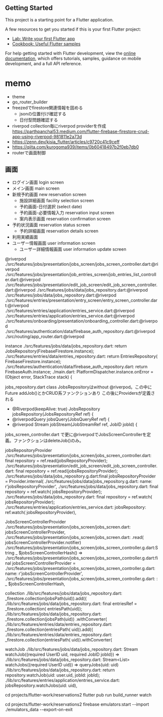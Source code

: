 ## Getting Started

This project is a starting point for a Flutter application.

A few resources to get you started if this is your first Flutter project:

- [Lab: Write your first Flutter app](https://docs.flutter.dev/get-started/codelab)
- [Cookbook: Useful Flutter samples](https://docs.flutter.dev/cookbook)

For help getting started with Flutter development, view the
[online documentation](https://docs.flutter.dev/), which offers tutorials,
samples, guidance on mobile development, and a full API reference.

# memo

- theme
- go_router_builder
- freezedでfirestore関連情報を固める
    - jsonの位置付け確認する
    - 日付型問題確認する
- riverpod
  collection毎にriverpod providerを作成
  https://parthpanchal53.medium.com/flutter-firebase-firestore-crud-app-using-riverpod-981811e2a73d
- https://zenn.dev/kisia_flutter/articles/c9720c41c9ceff
- https://qiita.com/kurogoma939/items/0b60418497b2f0eb7db0
- routerで画面制御

## 画面

- ログイン画面 login screen
- メイン画面 main screen
- 新規予約画面 new reservation screen
    - 施設詳細画面 facility selection screen
    - 予約画面-日付選択 (select date)
    - 予約画面-必要情報入力 reservation input screen
    - 案内表示画面 reservation confirmation screen
- 予約状況画面 reservation status screen
    - 予約詳細画面 reservation details screen
- 利用実績画面
- ユーザー情報画面 user information screen
    - ユーザー詳細情報画面 user information update screen

@riverpod
./src/features/jobs/presentation/jobs_screen/jobs_screen_controller.dart:@riverpod
./src/features/jobs/presentation/job_entries_screen/job_entries_list_controller.dart:@riverpod
./src/features/jobs/presentation/edit_job_screen/edit_job_screen_controller.dart:@riverpod
./src/features/jobs/data/jobs_repository.dart:@riverpod
./src/features/jobs/data/jobs_repository.dart:@riverpod
./src/features/entries/presentation/entry_screen/entry_screen_controller.dart:@riverpod
./src/features/entries/application/entries_service.dart:@riverpod
./src/features/entries/application/entries_service.dart:@riverpod
./src/features/onboarding/presentation/onboarding_controller.dart:@riverpod
./src/features/authentication/data/firebase_auth_repository.dart:@riverpod
./src/routing/app_router.dart:@riverpod

instance
./src/features/jobs/data/jobs_repository.dart:  return JobsRepository(FirebaseFirestore.instance);
./src/features/entries/data/entries_repository.dart:  return EntriesRepository(
FirebaseFirestore.instance);
./src/features/authentication/data/firebase_auth_repository.dart:  return FirebaseAuth.instance;
./main.dart:  PlatformDispatcher.instance.onError = (Object error, StackTrace stack) {

jobs_repository.dart
class JobsRepositoryはwithout @riverpod。この中にFuture<void> addJob()とかCRUD系ファンクションあり
この後にProvidersが定義される

- @Riverpod(keepAlive: true) JobsRepository jobsRepository(JobsRepositoryRef ref) {
- @riverpodQuery<Job> jobsQuery(JobsQueryRef ref) {
- @riverpod Stream<Job> jobStream(JobStreamRef ref, JobID jobId) {

jobs_screen_controller.dart
で更に@riverpodでJobsScreenControllerを定義。ファンクションはdeleteJob()のみ。

jobsRepositoryProvider
./src/features/jobs/presentation/jobs_screen/jobs_screen_controller.dart:    final repository =
ref.read(jobsRepositoryProvider);
./src/features/jobs/presentation/edit_job_screen/edit_job_screen_controller.dart:    final
repository = ref.read(jobsRepositoryProvider);
./src/features/jobs/data/jobs_repository.g.dart:final jobsRepositoryProvider =
Provider<JobsRepository>.internal(
./src/features/jobs/data/jobs_repository.g.dart:  name: r'jobsRepositoryProvider',
./src/features/jobs/data/jobs_repository.dart:  final repository = ref.watch(
jobsRepositoryProvider);
./src/features/jobs/data/jobs_repository.dart:  final repository = ref.watch(
jobsRepositoryProvider);
./src/features/entries/application/entries_service.dart:    jobsRepository: ref.watch(
jobsRepositoryProvider),

JobsScreenControllerProvider
./src/features/jobs/presentation/jobs_screen/jobs_screen.dart:
jobsScreenControllerProvider,
./src/features/jobs/presentation/jobs_screen/jobs_screen.dart:                    .read(
jobsScreenControllerProvider.notifier)
./src/features/jobs/presentation/jobs_screen/jobs_screen_controller.g.dart:String _
$jobsScreenControllerHash() =>
./src/features/jobs/presentation/jobs_screen/jobs_screen_controller.g.dart:final
jobsScreenControllerProvider =
./src/features/jobs/presentation/jobs_screen/jobs_screen_controller.g.dart:  name:
r'jobsScreenControllerProvider',
./src/features/jobs/presentation/jobs_screen/jobs_screen_controller.g.dart:      : _
$jobsScreenControllerHash,

collection
./lib/src/features/jobs/data/jobs_repository.dart:      _firestore.collection(jobsPath(uid)).add({
./lib/src/features/jobs/data/jobs_repository.dart:    final entriesRef = _firestore.collection(
entriesPath(uid));
./lib/src/features/jobs/data/jobs_repository.dart:      _firestore.collection(jobsPath(uid))
.withConverter(
./lib/src/features/entries/data/entries_repository.dart:      _firestore.collection(entriesPath(
uid)).add({
./lib/src/features/entries/data/entries_repository.dart:        _firestore.collection(entriesPath(
uid)).withConverter<Entry>(

watchJob
./lib/src/features/jobs/data/jobs_repository.dart:  Stream<Job> watchJob({required UserID uid,
required JobID jobId}) =>
./lib/src/features/jobs/data/jobs_repository.dart:  Stream<List<Job>> watchJobs({required UserID
uid}) => queryJobs(uid: uid)
./lib/src/features/jobs/data/jobs_repository.dart:  return repository.watchJob(uid: user.uid, jobId:
jobId);
./lib/src/features/entries/application/entries_service.dart:        jobsRepository.watchJobs(uid:
uid),

cd projects/flutter-work/reservations2
flutter pub run build_runner watch

cd projects/flutter-work/reservations2
firebase emulators:start --import ./emulators_data --export-on-exit

